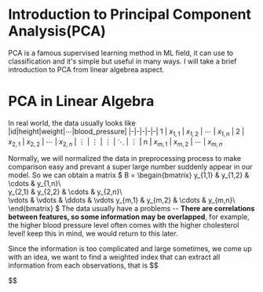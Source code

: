 # Introduction to Principal Component Analysis(PCA)
PCA is a famous supervised learning method in ML field, it can use to classification and it's simple but useful in many ways. I will take a brief introduction to PCA from linear algebrea aspect.

# PCA in Linear Algebra
In real world, the data usually looks like
|id|height|weight|$\cdots$|blood_pressure|
|-|-|-|-|-|
1 | $x_{1,1}$ | $x_{1,2}$ | $\cdots$ | $x_{1,n}$ |
2 | $x_{2,1}$ | $x_{2,2}$ | $\cdots$ | $x_{2,n}$ |
$\vdots$ | $\vdots$ | $\vdots$ | $\ddots$ | $\vdots$ | 
n | $x_{m,1}$ | $x_{m,2}$ | $\cdots$ | $x_{m,n}$

Normally, we will normalized the data in preprocessing process to make comparison easy and prevant a super large number suddenly appear in our model. So we can obtain a matrix
$
B = 
\begain{bmatrix}
y_{1,1} & y_{1,2} & \cdots & y_{1,n}\\\
y_{2,1} & y_{2,2} & \cdots & y_{2,n}\\\
\vdots & \vdots & \ddots & \vdots
y_{m,1} & y_{m,2} & \cdots & y_{m,n}\\\
\end{bmatrix}
$
The data usually have a problems -- **There are correlations between features, so some information may be overlapped**, for example, the higher blood pressure level often comes with the higher cholesterol level! keep this in mind, we would return to this later.





Since the information is too complicated and large sometimes, we come up with an idea, we want to find a weighted index that can extract all information from each observations, that is
$$

$$
